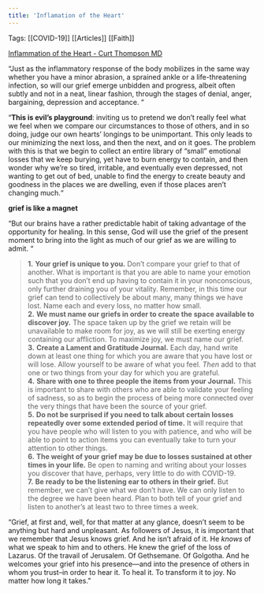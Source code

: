 ```yaml
---
title: 'Inflamation of the Heart'
---
```


Tags: [[COVID-19]] [[Articles]] [[Faith]]

[Inflammation of the Heart - Curt Thompson MD](https://curtthompsonmd.com/inflammation-of-the-heart/)

“Just as the inflammatory response of the body mobilizes in the same way whether you have a minor abrasion, a sprained ankle or a life-threatening infection, so will our grief emerge unbidden and progress, albeit often subtly and not in a neat, linear fashion, through the stages of denial, anger, bargaining, depression and acceptance. “

“**This is evil’s playground**: inviting us to pretend we don’t really feel what we feel when we compare our circumstances to those of others, and in so doing, judge our own hearts’ longings to be unimportant. This only leads to our minimizing the next loss, and then the next, and on it goes. The problem with this is that we begin to collect an entire library of “small” emotional losses that we keep burying, yet have to burn energy to contain, and then wonder why we’re so tired, irritable, and eventually even depressed, not wanting to get out of bed, unable to find the energy to create beauty and goodness in the places we are dwelling, even if those places aren’t changing much.“

**grief is like a magnet**

“But our brains have a rather predictable habit of taking advantage of the opportunity for healing. In this sense, God will use the grief of the present moment to bring into the light as much of our grief as we are willing to admit. “

> **1.** **Your grief is unique to you.** Don’t compare your grief to that of another. What is important is that you are able to name your emotion such that you don’t end up having to contain it in your nonconscious, only further draining you of your vitality. Remember, in this time our grief can tend to collectively be about many, many things we have lost. Name each and every loss, no matter how small.  
> **2.** **We must name our griefs in order to create the space available to discover joy.** The space taken up by the grief we retain will be unavailable to make room for joy, as we will still be exerting energy containing our affliction. To maximize joy, we must name our grief.  
> **3.** **Create a Lament and Gratitude Journal.** Each day, hand write down at least one thing for which you are aware that you have lost or will lose. Allow yourself to be aware of what you feel. _Then_ add to that one or two things from your day for which you are grateful.  
> **4.** **Share with one to three people the items from your Journal.** This is important to share with others who are able to validate your feeling of sadness, so as to begin the process of being more connected over the very things that have been the source of your grief.  
> **5.** **Do not be surprised if you need to talk about certain losses repeatedly over some extended period of time.** It will require that you have people who will listen to you with patience, and who will be able to point to action items you can eventually take to turn your attention to other things.  
> **6.** **The weight of your grief may be due to losses sustained at other times in your life.** Be open to naming and writing about your losses you discover that have, perhaps, very little to do with COVID-19.  
> **7.** **Be ready to be the listening ear to others in their grief.** But remember, we can’t give what we don’t have. We can only listen to the degree we have been heard. Plan to both tell of your grief and listen to another’s at least two to three times a week.

“Grief, at first and, well, for that matter at any glance, doesn’t seem to be anything but hard and unpleasant. As followers of Jesus, it is important that we remember that Jesus knows grief. And he isn’t afraid of it. He _knows_ of what we speak to him and to others. He knew the grief of the loss of Lazarus. Of the travail of Jerusalem. Of Gethsemane. Of Golgotha. And he welcomes your grief into his presence—and into the presence of others in whom you trust–in order to hear it. To heal it. To transform it to joy. No matter how long it takes.”
